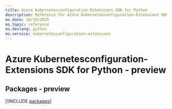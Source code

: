 ```yaml
---
title: Azure Kubernetesconfiguration-Extensions SDK for Python
description: Reference for Azure Kubernetesconfiguration-Extensions SDK for Python
ms.date: 10/10/2025
ms.topic: reference
ms.devlang: python
ms.service: kubernetesconfiguration-extensions
---
```

# Azure Kubernetesconfiguration-Extensions SDK for Python - preview
## Packages - preview
[!INCLUDE [packages](kubernetesconfiguration-extensions-index.md)]
